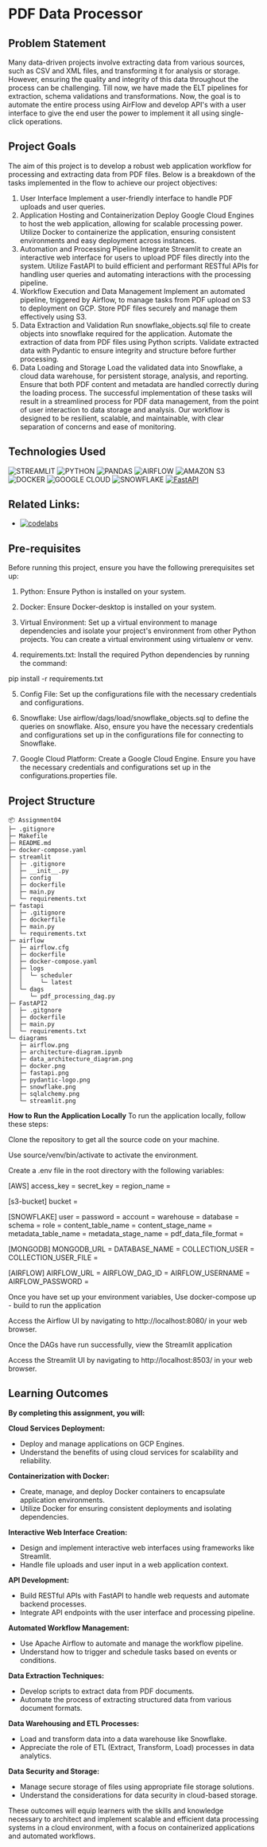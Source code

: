 # PDF Data Processor

## Problem Statement
Many data-driven projects involve extracting data from various sources, such as CSV and XML files, and transforming it for analysis or storage. However, ensuring the quality and integrity of this data throughout the process can be challenging. Till now, we have made the ELT pipelines for extraction, schema validations and transformations. Now, the goal is to automate the entire process using AirFlow and develop API's with a user interface to give the end user the power to implement it all using single-click operations.

## Project Goals
The aim of this project is to develop a robust web application workflow for processing and extracting data from PDF files. Below is a breakdown of the tasks implemented in the flow to achieve our project objectives:

1. User Interface
Implement a user-friendly interface to handle PDF uploads and user queries.
2. Application Hosting and Containerization
Deploy Google Cloud Engines to host the web application, allowing for scalable processing power.
Utilize Docker to containerize the application, ensuring consistent environments and easy deployment across instances.
3. Automation and Processing Pipeline
Integrate Streamlit to create an interactive web interface for users to upload PDF files directly into the system.
Utilize FastAPI to build efficient and performant RESTful APIs for handling user queries and automating interactions with the processing pipeline.
4. Workflow Execution and Data Management
Implement an automated pipeline, triggered by Airflow, to manage tasks from PDF upload on S3 to deployment on GCP.
Store PDF files securely and manage them effectively using S3.
5. Data Extraction and Validation
Run snowflake_objects.sql file to create objects into snowflake required for the application.
Automate the extraction of data from PDF files using Python scripts.
Validate extracted data with Pydantic to ensure integrity and structure before further processing.
6. Data Loading and Storage
Load the validated data into Snowflake, a cloud data warehouse, for persistent storage, analysis, and reporting.
Ensure that both PDF content and metadata are handled correctly during the loading process.
The successful implementation of these tasks will result in a streamlined process for PDF data management, from the point of user interaction to data storage and analysis. Our workflow is designed to be resilient, scalable, and maintainable, with clear separation of concerns and ease of monitoring.

## Technologies Used

![STREAMLIT](https://camo.githubusercontent.com/121d8055ce25931b33557341b1397ec6721dca05b7f07978cbf3c9b9f4509b13/68747470733a2f2f696d672e736869656c64732e696f2f62616467652f53747265616d6c69742d4646344234423f7374796c653d666f722d7468652d6261646765266c6f676f3d73747265616d6c6974266c6f676f436f6c6f723d7768697465)
![PYTHON](https://camo.githubusercontent.com/9b071a101345849864a7ceb6b7f4fd417736f7cad1fe3c932bedfa09c2de43bc/68747470733a2f2f696d672e736869656c64732e696f2f62616467652f507974686f6e2d3442384242453f7374796c653d666f722d7468652d6261646765266c6f676f3d707974686f6e266c6f676f436f6c6f723d79656c6c6f77)
![PANDAS](https://camo.githubusercontent.com/a38f77f5b33450d816dc95e4ac3f2fd9aad080d2bb6b4c54c85a79fcf3b8f8f8/68747470733a2f2f696d672e736869656c64732e696f2f62616467652f50616e6461732d3135303435383f7374796c653d666f722d7468652d6261646765266c6f676f3d70616e646173266c6f676f436f6c6f723d7768697465)
![AIRFLOW](https://camo.githubusercontent.com/90283584a4d10128fab5d50234c7e8c51890dca9fba7a2eed2c134c4ff3d9650/68747470733a2f2f696d672e736869656c64732e696f2f62616467652f4170616368655f416972666c6f772d3030413745313f7374796c653d666f722d7468652d6261646765266c6f676f3d6170616368652d616972666c6f77266c6f676f436f6c6f723d7768697465)
![AMAZON S3](https://camo.githubusercontent.com/e2797019197ecc78e7b0b1242100f9d536442d89c10a06f8bc3813d428d7f8f3/68747470733a2f2f696d672e736869656c64732e696f2f62616467652f416d617a6f6e5f53332d4637434131383f7374796c653d666f722d7468652d6261646765266c6f676f3d616d617a6f6e2d7333266c6f676f436f6c6f723d7768697465)
![DOCKER](https://camo.githubusercontent.com/e20a054f7480fe4d651329ca4d15dc16767671ea36971dfca72ccf90413d615a/68747470733a2f2f696d672e736869656c64732e696f2f62616467652f446f636b65722d3064623765643f7374796c653d666f722d7468652d6261646765266c6f676f3d646f636b6572266c6f676f436f6c6f723d7768697465)
![GOOGLE CLOUD](https://camo.githubusercontent.com/9bd9f9218a1c67f5069d37db967e8857b18e34acece18ea1a05333412951e993/68747470733a2f2f696d672e736869656c64732e696f2f62616467652f476f6f676c655f436c6f75642d3432383546343f7374796c653d666f722d7468652d6261646765266c6f676f3d676f6f676c65636c6f7564266c6f676f436f6c6f723d7768697465)
![SNOWFLAKE](https://camo.githubusercontent.com/dc35a1d40a4c61e5b08851b29a05998c1150fa48e739484e1087bdd6ac9ac6b1/68747470733a2f2f696d672e736869656c64732e696f2f62616467652f536e6f77666c616b652d3239423545383f7374796c653d666f722d7468652d6261646765266c6f676f3d736e6f77666c616b65266c6f676f436f6c6f723d7768697465)
[![FastAPI](https://camo.githubusercontent.com/d9fcef32b07a52e62acde87c779d3a33b6c0d7111149031c2cef1ec24f9c802c/68747470733a2f2f696d672e736869656c64732e696f2f62616467652f666173746170692d3130393938393f7374796c653d666f722d7468652d6261646765266c6f676f3d46415354415049266c6f676f436f6c6f723d7768697465)](https://fastapi.tiangolo.com/) 

## Related Links:

- [![codelabs](https://img.shields.io/badge/codelabs-4285F4?style=for-the-badge&logo=codelabs&logoColor=white)](https://codelabs-preview.appspot.com/?file_id=1rR8MdTSyWoAmdOa4enqDqAAH6V3XI_wwgrctNUDVrQQ/edit#4)

## Pre-requisites
Before running this project, ensure you have the following prerequisites set up:

1. Python: Ensure Python is installed on your system.

2. Docker: Ensure Docker-desktop is installed on your system.

3. Virtual Environment: Set up a virtual environment to manage dependencies and isolate your project's environment from other Python projects. You can create a virtual environment using virtualenv or venv.

4. requirements.txt: Install the required Python dependencies by running the command:

pip install -r requirements.txt

5. Config File: Set up the configurations file with the necessary credentials and configurations.

6. Snowflake: Use airflow/dags/load/snowflake_objects.sql to define the queries on snowflake. Also, ensure you have the necessary credentials and configurations set up in the configurations file for connecting to Snowflake.

7. Google Cloud Platform: Create a Google Cloud Engine. Ensure you have the necessary credentials and configurations set up in the configurations.properties file.

## Project Structure
```
📦 Assignment04
├─ .gitignore
├─ Makefile
├─ README.md
├─ docker-compose.yaml
├─ streamlit
│  ├─ .gitignore
│  ├─ __init__.py
│  ├─ config
│  ├─ dockerfile
│  ├─ main.py
│  └─ requirements.txt
├─ fastapi
│  ├─ .gitignore
│  ├─ dockerfile
│  ├─ main.py
│  └─ requirements.txt
├─ airflow
│  ├─ airflow.cfg
│  ├─ dockerfile
│  ├─ docker-compose.yaml
│  ├─ logs
│  │  └─ scheduler
│  │     └─ latest
│  └─ dags
│     └─ pdf_processing_dag.py
├─ FastAPI2
│  ├─ .gitgnore
│  ├─ dockerfile
│  ├─ main.py
│  └─ requirements.txt
└─ diagrams
   ├─ airflow.png
   ├─ architecture-diagram.ipynb
   ├─ data_architecture_diagram.png
   ├─ docker.png
   ├─ fastapi.png
   ├─ pydantic-logo.png
   ├─ snowflake.png
   ├─ sqlalchemy.png
   └─ streamlit.png
```

**How to Run the Application Locally**
To run the application locally, follow these steps:

Clone the repository to get all the source code on your machine.

Use source/venv/bin/activate to activate the environment.

Create a .env file in the root directory with the following variables:

[AWS]
access_key = 
secret_key = 
region_name = 

[s3-bucket]
bucket = 

[SNOWFLAKE]
user = 
password = 
account =
warehouse =
database =
schema =
role =
content_table_name =
content_stage_name =
metadata_table_name =
metadata_stage_name =
pdf_data_file_format =

[MONGODB]
MONGODB_URL = 
DATABASE_NAME = 
COLLECTION_USER = 
COLLECTION_USER_FILE = 
 
[AIRFLOW]
AIRFLOW_URL =
AIRFLOW_DAG_ID = 
AIRFLOW_USERNAME = 
AIRFLOW_PASSWORD = 

Once you have set up your environment variables, Use docker-compose up - build to run the application

Access the Airflow UI by navigating to http://localhost:8080/ in your web browser.

Once the DAGs have run successfully, view the Streamlit application

Access the Streamlit UI by navigating to http://localhost:8503/ in your web browser.

## Learning Outcomes
**By completing this assignment, you will:**

**Cloud Services Deployment:**
- Deploy and manage applications on GCP Engines.
- Understand the benefits of using cloud services for scalability and reliability.

**Containerization with Docker:**
- Create, manage, and deploy Docker containers to encapsulate application environments.
- Utilize Docker for ensuring consistent deployments and isolating dependencies.

**Interactive Web Interface Creation:**
- Design and implement interactive web interfaces using frameworks like Streamlit.
- Handle file uploads and user input in a web application context.

**API Development:**
- Build RESTful APIs with FastAPI to handle web requests and automate backend processes.
- Integrate API endpoints with the user interface and processing pipeline.

**Automated Workflow Management:**
- Use Apache Airflow to automate and manage the workflow pipeline.
- Understand how to trigger and schedule tasks based on events or conditions.

**Data Extraction Techniques:**
- Develop scripts to extract data from PDF documents.
- Automate the process of extracting structured data from various document formats.

**Data Warehousing and ETL Processes:**
- Load and transform data into a data warehouse like Snowflake.
- Appreciate the role of ETL (Extract, Transform, Load) processes in data analytics.

**Data Security and Storage:**
- Manage secure storage of files using appropriate file storage solutions.
- Understand the considerations for data security in cloud-based storage.

These outcomes will equip learners with the skills and knowledge necessary to architect and implement scalable and efficient data processing systems in a cloud environment, with a focus on containerized applications and automated workflows.
